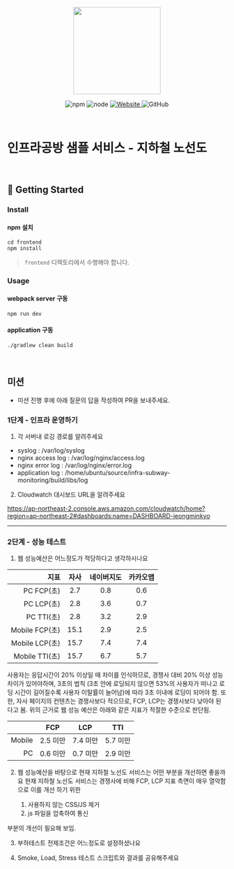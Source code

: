 <p align="center">
    <img width="200px;" src="https://raw.githubusercontent.com/woowacourse/atdd-subway-admin-frontend/master/images/main_logo.png"/>
</p>
<p align="center">
  <img alt="npm" src="https://img.shields.io/badge/npm-%3E%3D%205.5.0-blue">
  <img alt="node" src="https://img.shields.io/badge/node-%3E%3D%209.3.0-blue">
  <a href="https://edu.nextstep.camp/c/R89PYi5H" alt="nextstep atdd">
    <img alt="Website" src="https://img.shields.io/website?url=https%3A%2F%2Fedu.nextstep.camp%2Fc%2FR89PYi5H">
  </a>
  <img alt="GitHub" src="https://img.shields.io/github/license/next-step/atdd-subway-service">
</p>

<br>

# 인프라공방 샘플 서비스 - 지하철 노선도

<br>

## 🚀 Getting Started

### Install
#### npm 설치
```
cd frontend
npm install
```
> `frontend` 디렉토리에서 수행해야 합니다.

### Usage
#### webpack server 구동
```
npm run dev
```
#### application 구동
```
./gradlew clean build
```
<br>

## 미션

* 미션 진행 후에 아래 질문의 답을 작성하여 PR을 보내주세요.

### 1단계 - 인프라 운영하기
1. 각 서버내 로깅 경로를 알려주세요

- syslog : /var/log/syslog
- nginx access log : /var/log/nginx/access.log
- nginx error log : /var/log/nginx/error.log
- application log : /home/ubuntu/source/infra-subway-monitoring/build/libs/log

2. Cloudwatch 대시보드 URL을 알려주세요

https://ap-northeast-2.console.aws.amazon.com/cloudwatch/home?region=ap-northeast-2#dashboards:name=DASHBOARD-jeongminkyo

---

### 2단계 - 성능 테스트
1. 웹 성능예산은 어느정도가 적당하다고 생각하시나요

| 지표 | 자사 | 네이버지도 | 카카오맵 |
|--------:|:--------:|:--------:|:--------:|
| PC FCP(초) | 2.7  | 0.8 | 0.6 |
| PC LCP(초) | 2.8 | 3.6 |0.7 |
| PC TTI(초) | 2.8 | 3.2 | 2.9|
| Mobile FCP(초) | 15.1 | 2.9 | 2.5 |
| Mobile LCP(초) | 15.7 | 7.4 | 7.4 |
| Mobile TTI(초) | 15.7 | 6.7 | 5.7|

사용자는 응답시간이 20% 이상일 때 차이를 인식하므로, 경쟁사 대비 20% 이상 성능 차이가 있어야하며,
3초의 법칙 (3초 안에 로딩되지 않으면 53%의 사용자가 떠나고 로딩 시간이 길어질수록 사용자 이탈률이 늘어남)에 따라 3초 이내에 로딩이 되어야 함.
또한, 자사 페이지의 컨텐츠는 경쟁사보다 적으므로, FCP, LCP는 경쟁사보다 낮아야 된다고 봄. 
위의 근거로 웹 성능 예산은 아래와 같은 지표가 적절한 수준으로 판단됨. 

|  | FCP | LCP | TTI |
|--------:|:--------:|:--------:|:--------:|
| Mobile | 2.5 미만 | 7.4 미만 | 5.7 미만 |
| PC | 0.6 미만 | 0.7 미만 |2.9 미만 |


2. 웹 성능예산을 바탕으로 현재 지하철 노선도 서비스는 어떤 부분을 개선하면 좋을까요
현재 지하철 노선도 서비스는 경쟁사에 비해 FCP, LCP 지표 측면이 매우 열악함으로 이를 개선 하기 위한 
    
   1. 사용하지 않는 CSS/JS 제거
   2. js 파일을 압축하여 통신
    
부분의 개선이 필요해 보임.

3. 부하테스트 전제조건은 어느정도로 설정하셨나요
   
4. Smoke, Load, Stress 테스트 스크립트와 결과를 공유해주세요
